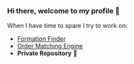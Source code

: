 ### Hi there, welcome to my profile 👋
When I have time to spare I try to work on:
- [Formation Finder](https://github.com/nicoloridulfo/Formation-Finder)
- [Order Matching Engine](https://github.com/nicoloridulfo/Order-Matching-Engine])
- **Private Repository** 🤫
